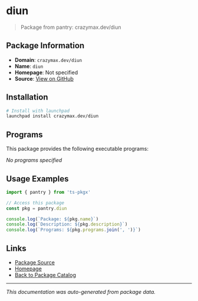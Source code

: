 # diun

> Package from pantry: crazymax.dev/diun

## Package Information

- **Domain**: `crazymax.dev/diun`
- **Name**: `diun`
- **Homepage**: Not specified
- **Source**: [View on GitHub](https://github.com/pkgxdev/pantry/tree/main/projects/crazymax.dev/diun/package.yml)

## Installation

```bash
# Install with launchpad
launchpad install crazymax.dev/diun
```

## Programs

This package provides the following executable programs:

*No programs specified*

## Usage Examples

```typescript
import { pantry } from 'ts-pkgx'

// Access this package
const pkg = pantry.diun

console.log(`Package: ${pkg.name}`)
console.log(`Description: ${pkg.description}`)
console.log(`Programs: ${pkg.programs.join(', ')}`)
```

## Links

- [Package Source](https://github.com/pkgxdev/pantry/tree/main/projects/crazymax.dev/diun/package.yml)
- [Homepage](#)
- [Back to Package Catalog](../../../package-catalog.md)

---

*This documentation was auto-generated from package data.*
